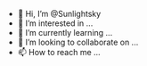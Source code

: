 - 👋 Hi, I’m @Sunlightsky
- 👀 I’m interested in ...
- 🌱 I’m currently learning ...
- 💞️ I’m looking to collaborate on ...
- 📫 How to reach me ...

<!---
Sunlightsky/Sunlightsky is a ✨ special ✨ repository because its `README.md` (this file) appears on your GitHub profile.
You can click the Preview link to take a look at your changes.
--->
